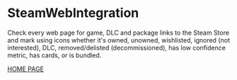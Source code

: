 # SteamWebIntegration
Check every web page for game, DLC and package links to the Steam Store and mark using icons whether it's owned, unowned, wishlisted, ignored (not interested), DLC, removed/delisted (decommissioned), has low confidence metric, has cards, or is bundled.

[HOME PAGE](https://www.steamgifts.com/discussion/y9vVm/userscript-steam-store-game-owned-checker)

